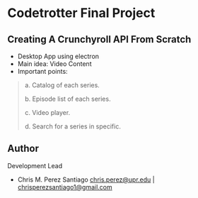 # Codetrotter Final Project

## Creating A Crunchyroll API From Scratch

 * Desktop App using electron
 * Main idea: Video Content
 * Important points:
 > a. Catalog of each series.
 > 
 > b. Episode list of each series.
 > 
 > c. Video player.
 > 
 > d. Search for a series in specific.

**Author**
-----------------
Development Lead

 - Chris M. Perez Santiago   chris.perez@upr.edu | chrisperezsantiago1@gmail.com
